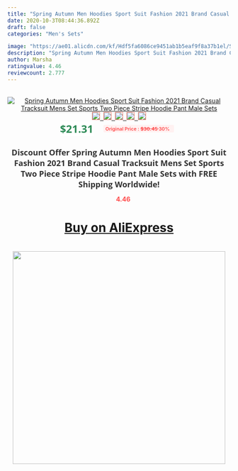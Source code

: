```yaml
---
title: "Spring Autumn Men Hoodies Sport Suit Fashion 2021 Brand Casual Tracksuit Mens Set Sports Two Piece Stripe Hoodie Pant Male Sets"
date: 2020-10-3T08:44:36.892Z
draft: false
categories: "Men's Sets"

image: "https://ae01.alicdn.com/kf/Hdf5fa6086ce9451ab1b5eaf9f8a37b1el/Spring-Autumn-Men-Hoodies-Sport-Suit-Fashion-2021-Brand-Casual-Tracksuit-Mens-Set-Sports-Two-Piece.jpg"
description: "Spring Autumn Men Hoodies Sport Suit Fashion 2021 Brand Casual Tracksuit Mens Set Sports Two Piece Stripe Hoodie Pant Male Sets"
author: Marsha
ratingvalue: 4.46
reviewcount: 2.777
---
```

<br>
<div style="text-align: center;">
<a href="https://s.click.aliexpress.com/e/_AB8nxn" target="_blank" rel="nofollow noopener noreferrer"><img alt="Spring Autumn Men Hoodies Sport Suit Fashion 2021 Brand Casual Tracksuit Mens Set Sports Two Piece Stripe Hoodie Pant Male Sets" class="magnifier-image" src="https://ae01.alicdn.com/kf/Hdf5fa6086ce9451ab1b5eaf9f8a37b1el/Spring-Autumn-Men-Hoodies-Sport-Suit-Fashion-2021-Brand-Casual-Tracksuit-Mens-Set-Sports-Two-Piece.jpg_640x640.jpg">
<br>
<img style="border:1px solid salmon" src="https://ae01.alicdn.com/kf/Hdf5fa6086ce9451ab1b5eaf9f8a37b1el/Spring-Autumn-Men-Hoodies-Sport-Suit-Fashion-2021-Brand-Casual-Tracksuit-Mens-Set-Sports-Two-Piece.jpg_120x120.jpg">&nbsp;&nbsp;<img style="border:1px solid salmon" src="https://ae01.alicdn.com/kf/H65f6fdc4a80b4439b354073b953b765dM/Spring-Autumn-Men-Hoodies-Sport-Suit-Fashion-2021-Brand-Casual-Tracksuit-Mens-Set-Sports-Two-Piece.jpg_120x120.jpg">&nbsp;&nbsp;<img style="border:1px solid salmon" src="https://ae01.alicdn.com/kf/H671db775c9fd41f8a5e1d1d21a83de12P/Spring-Autumn-Men-Hoodies-Sport-Suit-Fashion-2021-Brand-Casual-Tracksuit-Mens-Set-Sports-Two-Piece.jpg_120x120.jpg">&nbsp;&nbsp;<img style="border:1px solid salmon" src="https://ae01.alicdn.com/kf/Hba0939bbe6aa405ba2feefaec04dfa2aR/Spring-Autumn-Men-Hoodies-Sport-Suit-Fashion-2021-Brand-Casual-Tracksuit-Mens-Set-Sports-Two-Piece.jpg_120x120.jpg">&nbsp;&nbsp;<img style="border:1px solid salmon" src="https://ae01.alicdn.com/kf/H7c9450771e444d3199728fd0251d862bX/Spring-Autumn-Men-Hoodies-Sport-Suit-Fashion-2021-Brand-Casual-Tracksuit-Mens-Set-Sports-Two-Piece.jpg_120x120.jpg"></a></div><br0>
<div style="text-align: center;"><span style="background-color: white; border: 0px; box-sizing: border-box; color: seagreen; display: inline-block; font-family: &quot;open sans&quot; , &quot;arial&quot; , &quot;helvetica&quot; , sans-serif , &quot;heiti&quot;; font-size: 24px; font-stretch: inherit; font-weight: 700; line-height: inherit; margin: 0px 10px 0px 0px; padding: 0px; vertical-align: middle;">$21.31 </span>
<span style="background: rgb(255 , 241 , 241); border-radius: 3px; border: 0px; box-sizing: border-box; color: #ff4747; display: inline-block; font-family: inherit; font-size: 12px; font-stretch: inherit; font-style: inherit; font-variant: inherit; font-weight: 600; line-height: inherit; margin: 0px; padding: 2px 5px; transform: scale(0.9); vertical-align: middle;">Original Price : <b style="text-decoration: line-through;">$30.45 </b> 30%&nbsp;&nbsp;</span></div>
<h1 style="color: #333333; display: inline-block; font-family: &quot;open sans&quot; , &quot;arial&quot; , &quot;helvetica&quot; , sans-serif , &quot;heiti&quot;; font-size: 18px; font-stretch: inherit; font-weight: 700; text-align: center;">Discount Offer Spring Autumn Men Hoodies Sport Suit Fashion 2021 Brand Casual Tracksuit Mens Set Sports Two Piece Stripe Hoodie Pant Male Sets with FREE Shipping Worldwide!</h1>
<div style="color: #ff4747; text-align: center;">
<img src="https://4.bp.blogspot.com/-M0ZcTcb-5uY/XleCXlxnR4I/AAAAAAAAAEc/OrjgMkXV1oMQFaCRZj5HQwOCBcu3w1FegCPcBGAYYCw/s1600/star.png" style="height: 15px;">&nbsp;<b>4.46</b></div>
<div class="button_cont" align="center"><a class="buynow_a" href="https://s.click.aliexpress.com/e/_AB8nxn" target="_blank" rel="nofollow noopener noreferrer"><H1>Buy on AliExpress</H1></a></div><br>
<div class="separator" style="clear: both; text-align: center;">
<img src="https://lh3.googleusercontent.com/-pTy5HemUv9M/XlePHvY0dAI/AAAAAAAAAE4/0nX5iRUoIWY8eMW9Dpxeirr157OZliDIgCLcBGAsYHQ/s1600/badge.gif" width="480">
</div>
